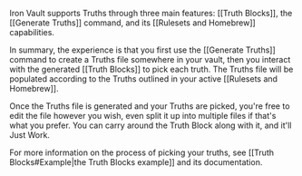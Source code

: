 Iron Vault supports Truths through three main features: [[Truth Blocks]], the [[Generate Truths]] command, and its [[Rulesets and Homebrew]] capabilities.

In summary, the experience is that you first use the [[Generate Truths]] command to create a Truths file somewhere in your vault, then you interact with the generated [[Truth Blocks]] to pick each truth. The Truths file will be populated according to the Truths outlined in your active [[Rulesets and Homebrew]].

Once the Truths file is generated and your Truths are picked, you're free to edit the file however you wish, even split it up into multiple files if that's what you prefer. You can carry around the Truth Block along with it, and it'll Just Work.

For more information on the process of picking your truths, see [[Truth Blocks#Example|the Truth Blocks example]] and its documentation.